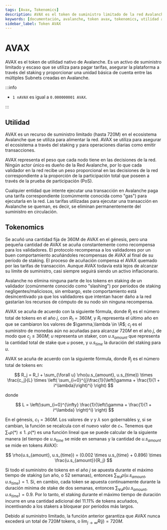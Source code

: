 ```yaml
---
tags: [Avax, Tokenomics]
description: AVAX es el token de suministro limitado de la red Avalanche, utilizado para cubrir tarifas, mejorar la seguridad a través del staking y facilitar transacciones en sus diversas Subnets.
keywords: [documentación, avalanche, token avax, tokenomics, utilidad avax]
sidebar_label: Token AVAX
---
```


# AVAX

AVAX es el token de utilidad nativo de Avalanche. Es un activo de suministro limitado y escaso que se utiliza para pagar tarifas, asegurar la plataforma a través del staking y proporcionar una unidad básica de cuenta entre las múltiples Subnets creadas en Avalanche.

:::info

- `1 nAVAX` es igual a `0.000000001 AVAX`.

:::

## Utilidad

AVAX es un recurso de suministro limitado (hasta 720M) en el ecosistema Avalanche que se utiliza para alimentar la red. AVAX se utiliza para asegurar el ecosistema a través del staking y para operaciones diarias como emitir transacciones.

AVAX representa el peso que cada nodo tiene en las decisiones de la red. Ningún actor único es dueño de la Red Avalanche, por lo que cada validador en la red recibe un peso proporcional en las decisiones de la red correspondiente a la proporción de la participación total que poseen a través de la prueba de participación (PoS).

Cualquier entidad que intente ejecutar una transacción en Avalanche paga una tarifa correspondiente (comúnmente conocida como "gas") para ejecutarla en la red. Las tarifas utilizadas para ejecutar una transacción en Avalanche se queman, es decir, se eliminan permanentemente del suministro en circulación.

## Tokenomics

Se acuñó una cantidad fija de 360M de AVAX en el génesis, pero una pequeña cantidad de AVAX se acuña constantemente como recompensa para los validadores. El protocolo recompensa a los validadores por un buen comportamiento acuñándoles recompensas de AVAX al final de su período de staking. El proceso de acuñación compensa el AVAX quemado por las tarifas de transacción. Aunque AVAX todavía está lejos de alcanzar su límite de suministro, casi siempre seguirá siendo un activo inflacionario.

Avalanche no elimina ninguna parte de los tokens en staking de un validador (comúnmente conocido como "slashing") por períodos de staking negligentes/maliciosos, sin embargo, este comportamiento está desincentivado ya que los validadores que intentan hacer daño a la red gastarían los recursos de cómputo de su nodo sin ninguna recompensa.

<!-- vale off -->

AVAX se acuña de acuerdo con la siguiente fórmula, donde $R_j$ es el número total de tokens en el año $j$, con $R_1 = 360M$, y $R_l$ representa el último año en que se cambiaron los valores de $\gamma,\lambda \in \R$; $c_j$ es el suministro de monedas aún no acuñadas para alcanzar $720M$ en el año $j$, de modo que $c_j \leq 360M$; $u$ representa un staker, con $u.s_{amount}$ que representa la cantidad total de stake que $u$ posee, y $u.s_{time}$ la duración del staking para $u$.

AVAX se acuña de acuerdo con la siguiente fórmula, donde $R_j$ es el número total de tokens en:

<!-- markdownlint-disable MD013 -->

$$
R_j = R_l + \sum_{\forall u} \rho(u.s_{amount}, u.s_{time}) \times \frac{c_j}{L} \times \left( \sum_{i=0}^{j}\frac{1}{\left(\gamma + \frac{1}{1 + i^\lambda}\right)^i} \right)
$$

<!-- markdownlint-enable MD013 -->

donde

$$
L = \left(\sum_{i=0}^{\infty} \frac{1}{\left(\gamma + \frac{1}{1 + i^\lambda} \right)^i} \right)
$$

En el génesis, $c_1 = 360M$. Los valores de $\gamma$ y $\lambda$ son gobernables y, si se cambian, la función se recalcula con el nuevo valor de $c_*$. Tenemos que $\sum_{*}\rho(*) \le 1$. $\rho(*)$ es una función lineal que se puede calcular de la siguiente manera (el tiempo de $u.s_{time}$ se mide en semanas y la cantidad de $u.s_{amount}$ se mide en tokens AVAX):

$$
\rho(u.s_{amount}, u.s_{time}) = (0.002 \times u.s_{time} + 0.896) \times \frac{u.s_{amount}}{R_j}
$$

Si todo el suministro de tokens en el año $j$ se apuesta durante el máximo tiempo de staking (un año, o 52 semanas), entonces $\sum_{\forall u}\rho(u.s_{amount}, u.s_{time}) = 1$. Si, en cambio, cada token se apuesta continuamente durante la duración mínima de stake de dos semanas, entonces $\sum_{\forall u}\rho(u.s_{amount}, u.s_{time}) = 0.9$. Por lo tanto, el staking durante el máximo tiempo de duración incurre en una cantidad adicional del 11.11% de tokens acuñados, incentivando a los stakers a bloquear por períodos más largos.

Debido al suministro limitado, la función anterior garantiza que AVAX nunca excederá un total de $720M$ tokens, o $\lim_{j \to \infty} R(j) = 720M$.

<!-- vale on -->
